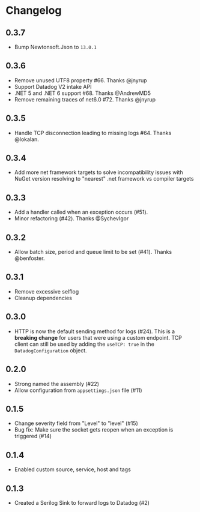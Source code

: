 # Changelog

## 0.3.7
* Bump Newtonsoft.Json to `13.0.1`

## 0.3.6

* Remove unused UTF8 property #66. Thanks @jnyrup  
* Support Datadog V2 intake API 
* .NET 5 and .NET 6 support #68. Thanks @AndrewMD5  
* Remove remaining traces of net6.0 #72. Thanks @jnyrup 

## 0.3.5

* Handle TCP disconnection leading to missing logs #64. Thanks @lokalan.

## 0.3.4

* Add more net framework targets to solve incompatibility issues with NuGet version resolving to "nearest" .net framework vs compiler targets

## 0.3.3

* Add a handler called when an exception occurs (#51).
* Minor refactoring (#42). Thanks @SychevIgor

## 0.3.2

* Allow batch size, period and queue limit to be set (#41). Thanks @benfoster.

## 0.3.1

* Remove excessive selflog
* Cleanup dependencies

## 0.3.0

* HTTP is now the default sending method for logs (#24). This is a **breaking change** for
users that were using a custom endpoint. TCP client can still be used by adding the `useTCP: true`
in the `DatadogConfiguration` object.

## 0.2.0

* Strong named the assembly (#22)
* Allow configuration from `appsettings.json` file (#11)

## 0.1.5

* Change severity field from "Level" to "level" (#15)
* Bug fix: Make sure the socket gets reopen when an exception is triggered (#14)

## 0.1.4

* Enabled custom source, service, host and tags

## 0.1.3

* Created a Serilog Sink to forward logs to Datadog (#2)
